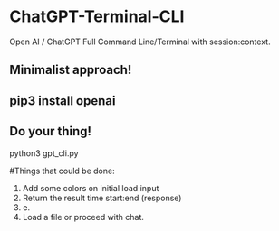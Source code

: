 # ChatGPT-Terminal-CLI
Open AI / ChatGPT Full Command Line/Terminal with session:context.

## Minimalist approach!

## pip3 install openai

## Do your thing!
python3 gpt_cli.py

#Things that could be done:
1. Add some colors on initial load:input
2. Return the result time start:end (response)
3. e.
4. Load a file or proceed with chat.
